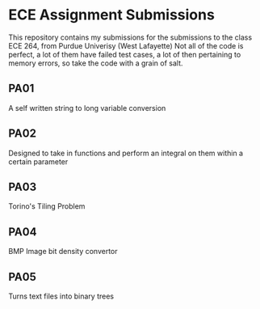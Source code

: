 # ECE Assignment Submissions
This repository contains my submissions for the submissions to the class ECE 264, from Purdue Univerisy (West Lafayette)
Not all of the code is perfect, a lot of them have failed test cases, a lot of then pertaining to memory errors, so take the code with a grain of salt.

## PA01
A self written string to long variable conversion

## PA02
Designed to take in functions and perform an integral on them within a certain parameter

## PA03
Torino's Tiling Problem

## PA04
BMP Image bit density convertor

## PA05
Turns text files into binary trees